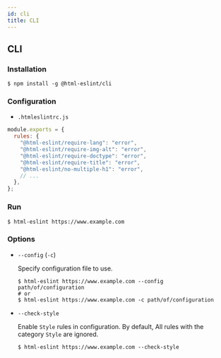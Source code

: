 ```yaml
---
id: cli
title: CLI
---
```


## CLI

### Installation

```
$ npm install -g @html-eslint/cli
```

### Configuration

- `.htmleslintrc.js`

```javascript
module.exports = {
  rules: {
    "@html-eslint/require-lang": "error",
    "@html-eslint/require-img-alt": "error",
    "@html-eslint/require-doctype": "error",
    "@html-eslint/require-title": "error",
    "@html-eslint/no-multiple-h1": "error",
    // ...
  },
};
```

### Run

```
$ html-eslint https://www.example.com
```

### Options

- `--config` (`-c`)

  Specify configuration file to use.

  ```
  $ html-eslint https://www.example.com --config path/of/configuration
  # or
  $ html-eslint https://www.example.com -c path/of/configuration
  ```

- `--check-style`

  Enable `Style` rules in configuration. By default, All rules with the category `Style` are ignored.

  ```
  $ html-eslint https://www.example.com --check-style
  ```
